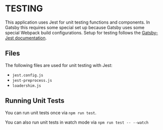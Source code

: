 # TESTING

This application uses Jest for unit testing functions and components. In Gatsby this requires some special set up because Gatsby uses some special Webpack build configurations. Setup for testing follows the [Gatsby-Jest documentation](https://www.gatsbyjs.com/docs/unit-testing/).

## Files

The following files are used for unit testing with Jest:

* `jest.config.js`
* `jest-preprocess.js`
* `loadershim.js`

## Running Unit Tests

You can run unit tests once via `npm run test`.

You can also run unit tests in watch mode via `npm run test -- --watch`
